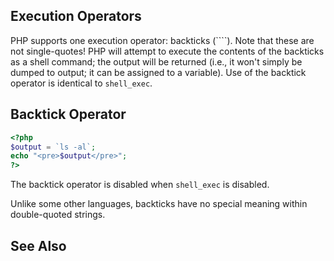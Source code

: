  
## Execution Operators
 
<!-- start titleabbrev -->
<!--
Execution
-->
 
 PHP supports one execution operator: backticks (````). Note that these are not single-quotes! PHP will attempt to execute the contents of the backticks as a shell command; the output will be returned (i.e., it won't simply be dumped to output; it can be assigned to a variable). Use of the backtick operator is identical to `shell_exec`. 
 
 <div class="example">
     
## Backtick Operator
 

```php
<?php
$output = `ls -al`;
echo "<pre>$output</pre>";
?>
```
 
</div> 
 
<div class="note">
     
 The backtick operator is disabled when `shell_exec` is disabled. 
 
</div>
 
<div class="note">
     
 Unlike some other languages, backticks have no special meaning within double-quoted strings. 
 
</div>
 
 
## See Also
 
 <!-- start simplelist -->
<!--

    Program Execution functions
    popen
    proc_open
    Using PHP from the commandline
   
--> 
 
